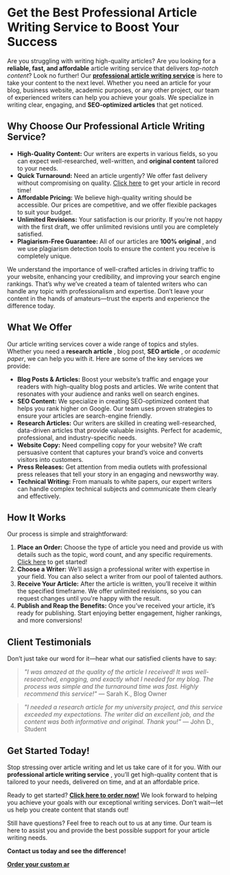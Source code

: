 # Get the Best Professional Article Writing Service to Boost Your Success

Are you struggling with writing high-quality articles? Are you looking for a **reliable, fast, and affordable** article writing service that delivers _top-notch content_? Look no further! Our [**professional article writing service**](https://tinyurl.com/topessay?keyword=professional+article+writing+service) is here to take your content to the next level. Whether you need an article for your blog, business website, academic purposes, or any other project, our team of experienced writers can help you achieve your goals. We specialize in writing clear, engaging, and **SEO-optimized articles** that get noticed.

## Why Choose Our Professional Article Writing Service?

- **High-Quality Content:** Our writers are experts in various fields, so you can expect well-researched, well-written, and **original content** tailored to your needs.
- **Quick Turnaround:** Need an article urgently? We offer fast delivery without compromising on quality. [Click here](https://tinyurl.com/topessay?keyword=professional+article+writing+service) to get your article in record time!
- **Affordable Pricing:** We believe high-quality writing should be accessible. Our prices are competitive, and we offer flexible packages to suit your budget.
- **Unlimited Revisions:** Your satisfaction is our priority. If you're not happy with the first draft, we offer unlimited revisions until you are completely satisfied.
- **Plagiarism-Free Guarantee:** All of our articles are **100% original** , and we use plagiarism detection tools to ensure the content you receive is completely unique.

We understand the importance of well-crafted articles in driving traffic to your website, enhancing your credibility, and improving your search engine rankings. That’s why we’ve created a team of talented writers who can handle any topic with professionalism and expertise. Don’t leave your content in the hands of amateurs—trust the experts and experience the difference today.

## What We Offer

Our article writing services cover a wide range of topics and styles. Whether you need a **research article** , blog post, **SEO article** , or _academic paper_, we can help you with it. Here are some of the key services we provide:

- **Blog Posts & Articles:** Boost your website’s traffic and engage your readers with high-quality blog posts and articles. We write content that resonates with your audience and ranks well on search engines.
- **SEO Content:** We specialize in creating SEO-optimized content that helps you rank higher on Google. Our team uses proven strategies to ensure your articles are search-engine friendly.
- **Research Articles:** Our writers are skilled in creating well-researched, data-driven articles that provide valuable insights. Perfect for academic, professional, and industry-specific needs.
- **Website Copy:** Need compelling copy for your website? We craft persuasive content that captures your brand’s voice and converts visitors into customers.
- **Press Releases:** Get attention from media outlets with professional press releases that tell your story in an engaging and newsworthy way.
- **Technical Writing:** From manuals to white papers, our expert writers can handle complex technical subjects and communicate them clearly and effectively.

## How It Works

Our process is simple and straightforward:

1. **Place an Order:** Choose the type of article you need and provide us with details such as the topic, word count, and any specific requirements. [Click here](https://tinyurl.com/topessay?keyword=professional+article+writing+service) to get started!
2. **Choose a Writer:** We’ll assign a professional writer with expertise in your field. You can also select a writer from our pool of talented authors.
3. **Receive Your Article:** After the article is written, you’ll receive it within the specified timeframe. We offer unlimited revisions, so you can request changes until you're happy with the result.
4. **Publish and Reap the Benefits:** Once you’ve received your article, it’s ready for publishing. Start enjoying better engagement, higher rankings, and more conversions!

## Client Testimonials

Don’t just take our word for it—hear what our satisfied clients have to say:

> _"I was amazed at the quality of the article I received! It was well-researched, engaging, and exactly what I needed for my blog. The process was simple and the turnaround time was fast. Highly recommend this service!"_ — Sarah K., Blog Owner

> _"I needed a research article for my university project, and this service exceeded my expectations. The writer did an excellent job, and the content was both informative and original. Thank you!"_ — John D., Student

## Get Started Today!

Stop stressing over article writing and let us take care of it for you. With our **professional article writing service** , you’ll get high-quality content that is tailored to your needs, delivered on time, and at an affordable price.

Ready to get started? [**Click here to order now!**](https://tinyurl.com/topessay?keyword=professional+article+writing+service) We look forward to helping you achieve your goals with our exceptional writing services. Don’t wait—let us help you create content that stands out!

Still have questions? Feel free to reach out to us at any time. Our team is here to assist you and provide the best possible support for your article writing needs.

**Contact us today and see the difference!**

[**Order your custom ar**](https://tinyurl.com/topessay?keyword=professional+article+writing+service)
